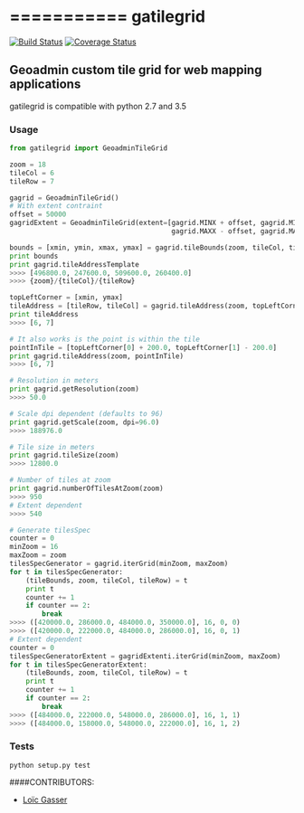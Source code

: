 ===========
gatilegrid
===========

[![Build Status](https://travis-ci.org/loicgasser/gatilegrid.svg?branch=master)](https://travis-ci.org/loicgasser/gatilegrid)
[![Coverage Status](https://coveralls.io/repos/github/loicgasser/gatilegrid/badge.svg?branch=master)](https://coveralls.io/github/loicgasser/gatilegrid?branch=master)

## Geoadmin custom tile grid for web mapping applications

gatilegrid is compatible with python 2.7 and 3.5

### Usage

```python
from gatilegrid import GeoadminTileGrid

zoom = 18
tileCol = 6
tileRow = 7

gagrid = GeoadminTileGrid()
# With extent contraint
offset = 50000
gagridExtent = GeoadminTileGrid(extent=[gagrid.MINX + offset, gagrid.MINY + offset,
                                        gagrid.MAXX - offset, gagrid.MAXY - offset])

bounds = [xmin, ymin, xmax, ymax] = gagrid.tileBounds(zoom, tileCol, tileRow)
print bounds
print gagrid.tileAddressTemplate
>>>> [496800.0, 247600.0, 509600.0, 260400.0]
>>>> {zoom}/{tileCol}/{tileRow}

topLeftCorner = [xmin, ymax]
tileAddress = [tileRow, tileCol] = gagrid.tileAddress(zoom, topLeftCorner)
print tileAddress
>>>> [6, 7]

# It also works is the point is within the tile
pointInTile = [topLeftCorner[0] + 200.0, topLeftCorner[1] - 200.0]
print gagrid.tileAddress(zoom, pointInTile)
>>>> [6, 7]

# Resolution in meters
print gagrid.getResolution(zoom)
>>>> 50.0

# Scale dpi dependent (defaults to 96)
print gagrid.getScale(zoom, dpi=96.0)
>>>> 188976.0

# Tile size in meters
print gagrid.tileSize(zoom)
>>>> 12800.0

# Number of tiles at zoom
print gagrid.numberOfTilesAtZoom(zoom)
>>>> 950
# Extent dependent
>>>> 540

# Generate tilesSpec
counter = 0
minZoom = 16
maxZoom = zoom
tilesSpecGenerator = gagrid.iterGrid(minZoom, maxZoom)
for t in tilesSpecGenerator:
    (tileBounds, zoom, tileCol, tileRow) = t
    print t
    counter += 1
    if counter == 2:
        break
>>>> ([420000.0, 286000.0, 484000.0, 350000.0], 16, 0, 0)
>>>> ([420000.0, 222000.0, 484000.0, 286000.0], 16, 0, 1)
# Extent dependent
counter = 0
tilesSpecGeneratorExtent = gagridExtenti.iterGrid(minZoom, maxZoom)
for t in tilesSpecGeneratorExtent:
    (tileBounds, zoom, tileCol, tileRow) = t
    print t
    counter += 1
    if counter == 2:
        break
>>>> ([484000.0, 222000.0, 548000.0, 286000.0], 16, 1, 1)
>>>> ([484000.0, 158000.0, 548000.0, 222000.0], 16, 1, 2)

```

### Tests

```
python setup.py test

```

####CONTRIBUTORS:

- [Loïc Gasser](https://github.com/loicgasser)
